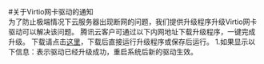#关于Virtio网卡驱动的通知   
为了防止极端情况下云服务器出现断网的问题，我们提供升级程序升级Virtio网卡驱动可以解决该问题。
腾讯云客户可通过以下内网地址下载升级程序，一键完成升级。
下载请点击[这里](http://mirrors.tencentyun.com/install/windows/update_netkvm.exe)，下载后直接运行升级程序或保存后运行。
1.如果显示以下信息：表示驱动已经升级成功，重启系统后新的驱动生效。
